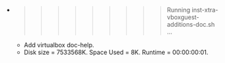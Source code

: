 * >>>>>>>>> Running inst-xtra-vboxguest-additions-doc.sh ...
  * Add virtualbox doc-help.
  * Disk size = 7533568K. Space Used = 8K. Runtime = 00:00:00:01.
